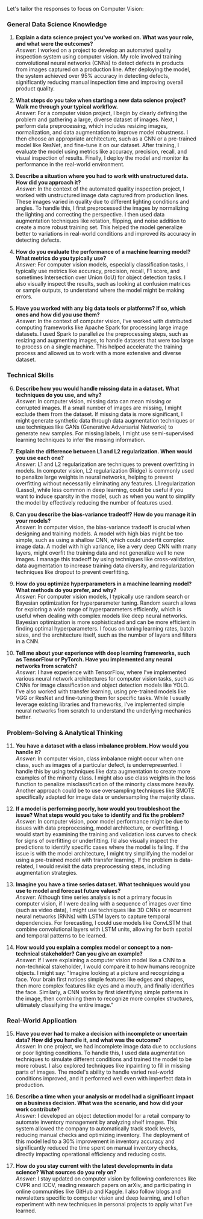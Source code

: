 Let's tailor the responses to focus on Computer Vision:

### **General Data Science Knowledge**

1. **Explain a data science project you've worked on. What was your role, and what were the outcomes?**  
   *Answer:* I worked on a project to develop an automated quality inspection system using computer vision. My role involved training convolutional neural networks (CNNs) to detect defects in products from images captured on a production line. After deploying the model, the system achieved over 95% accuracy in detecting defects, significantly reducing manual inspection time and improving overall product quality.

2. **What steps do you take when starting a new data science project? Walk me through your typical workflow.**  
   *Answer:* For a computer vision project, I begin by clearly defining the problem and gathering a large, diverse dataset of images. Next, I perform data preprocessing, which includes resizing images, normalization, and data augmentation to improve model robustness. I then choose an appropriate architecture, such as a CNN or a pre-trained model like ResNet, and fine-tune it on our dataset. After training, I evaluate the model using metrics like accuracy, precision, recall, and visual inspection of results. Finally, I deploy the model and monitor its performance in the real-world environment.

3. **Describe a situation where you had to work with unstructured data. How did you approach it?**  
   *Answer:* In the context of the automated quality inspection project, I worked with unstructured image data captured from production lines. These images varied in quality due to different lighting conditions and angles. To handle this, I first preprocessed the images by normalizing the lighting and correcting the perspective. I then used data augmentation techniques like rotation, flipping, and noise addition to create a more robust training set. This helped the model generalize better to variations in real-world conditions and improved its accuracy in detecting defects.

4. **How do you evaluate the performance of a machine learning model? What metrics do you typically use?**  
   *Answer:* For computer vision models, especially classification tasks, I typically use metrics like accuracy, precision, recall, F1 score, and sometimes Intersection over Union (IoU) for object detection tasks. I also visually inspect the results, such as looking at confusion matrices or sample outputs, to understand where the model might be making errors.

5. **Have you worked with any big data tools or platforms? If so, which ones and how did you use them?**  
   *Answer:* In the context of computer vision, I’ve worked with distributed computing frameworks like Apache Spark for processing large image datasets. I used Spark to parallelize the preprocessing steps, such as resizing and augmenting images, to handle datasets that were too large to process on a single machine. This helped accelerate the training process and allowed us to work with a more extensive and diverse dataset.

### **Technical Skills**

6. **Describe how you would handle missing data in a dataset. What techniques do you use, and why?**  
   *Answer:* In computer vision, missing data can mean missing or corrupted images. If a small number of images are missing, I might exclude them from the dataset. If missing data is more significant, I might generate synthetic data through data augmentation techniques or use techniques like GANs (Generative Adversarial Networks) to generate new samples. For missing labels, I might use semi-supervised learning techniques to infer the missing information.

7. **Explain the difference between L1 and L2 regularization. When would you use each one?**  
   *Answer:* L1 and L2 regularization are techniques to prevent overfitting in models. In computer vision, L2 regularization (Ridge) is commonly used to penalize large weights in neural networks, helping to prevent overfitting without necessarily eliminating any features. L1 regularization (Lasso), while less common in deep learning, could be useful if you want to induce sparsity in the model, such as when you want to simplify the model by effectively reducing the number of features used.

8. **Can you describe the bias-variance tradeoff? How do you manage it in your models?**  
   *Answer:* In computer vision, the bias-variance tradeoff is crucial when designing and training models. A model with high bias might be too simple, such as using a shallow CNN, which could underfit complex image data. A model with high variance, like a very deep CNN with many layers, might overfit the training data and not generalize well to new images. I manage this tradeoff by using techniques like cross-validation, data augmentation to increase training data diversity, and regularization techniques like dropout to prevent overfitting.

9. **How do you optimize hyperparameters in a machine learning model? What methods do you prefer, and why?**  
   *Answer:* For computer vision models, I typically use random search or Bayesian optimization for hyperparameter tuning. Random search allows for exploring a wide range of hyperparameters efficiently, which is useful when dealing with complex models like deep neural networks. Bayesian optimization is more sophisticated and can be more efficient in finding optimal hyperparameters. I focus on tuning learning rates, batch sizes, and the architecture itself, such as the number of layers and filters in a CNN.

10. **Tell me about your experience with deep learning frameworks, such as TensorFlow or PyTorch. Have you implemented any neural networks from scratch?**  
    *Answer:* I have experience with TensorFlow, where I’ve implemented various neural network architectures for computer vision tasks, such as CNNs for image classification and object detection models like YOLO. I’ve also worked with transfer learning, using pre-trained models like VGG or ResNet and fine-tuning them for specific tasks. While I usually leverage existing libraries and frameworks, I’ve implemented simple neural networks from scratch to understand the underlying mechanics better.

### **Problem-Solving & Analytical Thinking**

11. **You have a dataset with a class imbalance problem. How would you handle it?**  
    *Answer:* In computer vision, class imbalance might occur when one class, such as images of a particular defect, is underrepresented. I handle this by using techniques like data augmentation to create more examples of the minority class. I might also use class weights in the loss function to penalize misclassification of the minority class more heavily. Another approach could be to use oversampling techniques like SMOTE specifically adapted for image data or undersampling the majority class.

12. **If a model is performing poorly, how would you troubleshoot the issue? What steps would you take to identify and fix the problem?**  
    *Answer:* In computer vision, poor model performance might be due to issues with data preprocessing, model architecture, or overfitting. I would start by examining the training and validation loss curves to check for signs of overfitting or underfitting. I’d also visually inspect the predictions to identify specific cases where the model is failing. If the issue is with the model architecture, I might try simplifying the model or using a pre-trained model with transfer learning. If the problem is data-related, I would revisit the data preprocessing steps, including augmentation strategies.

13. **Imagine you have a time series dataset. What techniques would you use to model and forecast future values?**  
    *Answer:* Although time series analysis is not a primary focus in computer vision, if I were dealing with a sequence of images over time (such as video data), I might use techniques like 3D CNNs or recurrent neural networks (RNNs) with LSTM layers to capture temporal dependencies. For forecasting, I could use models like ConvLSTM that combine convolutional layers with LSTM units, allowing for both spatial and temporal patterns to be learned.

14. **How would you explain a complex model or concept to a non-technical stakeholder? Can you give an example?**  
    *Answer:* If I were explaining a computer vision model like a CNN to a non-technical stakeholder, I would compare it to how humans recognize objects. I might say: "Imagine looking at a picture and recognizing a face. Your brain first notices simple features like edges and shapes, then more complex features like eyes and a mouth, and finally identifies the face. Similarly, a CNN works by first identifying simple patterns in the image, then combining them to recognize more complex structures, ultimately classifying the entire image."

### **Real-World Application**

15. **Have you ever had to make a decision with incomplete or uncertain data? How did you handle it, and what was the outcome?**  
    *Answer:* In one project, we had incomplete image data due to occlusions or poor lighting conditions. To handle this, I used data augmentation techniques to simulate different conditions and trained the model to be more robust. I also explored techniques like inpainting to fill in missing parts of images. The model's ability to handle varied real-world conditions improved, and it performed well even with imperfect data in production.

16. **Describe a time when your analysis or model had a significant impact on a business decision. What was the scenario, and how did your work contribute?**  
    *Answer:* I developed an object detection model for a retail company to automate inventory management by analyzing shelf images. This system allowed the company to automatically track stock levels, reducing manual checks and optimizing inventory. The deployment of this model led to a 30% improvement in inventory accuracy and significantly reduced the time spent on manual inventory checks, directly impacting operational efficiency and reducing costs.

17. **How do you stay current with the latest developments in data science? What sources do you rely on?**  
    *Answer:* I stay updated on computer vision by following conferences like CVPR and ICCV, reading research papers on arXiv, and participating in online communities like GitHub and Kaggle. I also follow blogs and newsletters specific to computer vision and deep learning, and I often experiment with new techniques in personal projects to apply what I’ve learned.

